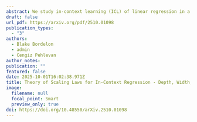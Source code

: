```yaml
---
abstract: We study in-context learning (ICL) of linear regression in a deep linear self-attention model, characterizing how performance depends on various computational and statistical resources (width, depth, number of training steps, batch size and data per context). In a joint limit where data dimension, context length, and residual stream width scale proportionally, we analyze the limiting asymptotics for three ICL settings. (1) isotropic covariates and tasks (ISO), (2) fixed and structured covariance (FS), and (3) where covariances are randomly rotated and structured (RRS). For ISO and FS settings, we find that depth only aids ICL performance if context length is limited. Alternatively, in the RRS setting where covariances change across contexts, increasing the depth leads to significant improvements in ICL, even at infinite context length. This provides a new solvable toy model of neural scaling laws which depends on both width and depth of a transformer and predicts an optimal transformer shape as a function of compute. This toy model enables computation of exact asymptotics for the risk as well as derivation of powerlaws under source/capacity conditions for the ICL tasks.
draft: false
url_pdf: https://arxiv.org/pdf/2510.01098
publication_types:
  - "3"
authors:
  - Blake Bordelon
  - admin
  - Cengiz Pehlevan
author_notes:
publication: ""
featured: false
date: 2025-10-01T16:02:38.971Z
title: Theory of Scaling Laws for In-Context Regression - Depth, Width, Context and Time
image:
  filename: null
  focal_point: Smart
  preview_only: true
doi: https://doi.org/10.48550/arXiv.2510.01098
---
```

